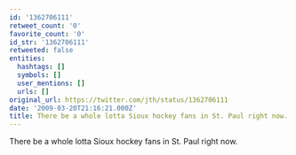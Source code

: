 ```yaml
---
id: '1362706111'
retweet_count: '0'
favorite_count: '0'
id_str: '1362706111'
retweeted: false
entities:
  hashtags: []
  symbols: []
  user_mentions: []
  urls: []
original_url: https://twitter.com/jth/status/1362706111
date: '2009-03-20T21:16:21.000Z'
title: There be a whole lotta Sioux hockey fans in St. Paul right now.
---
```


There be a whole lotta Sioux hockey fans in St. Paul right now.